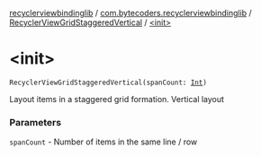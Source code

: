 [recyclerviewbindinglib](../../index.md) / [com.bytecoders.recyclerviewbindinglib](../index.md) / [RecyclerViewGridStaggeredVertical](index.md) / [&lt;init&gt;](./-init-.md)

# &lt;init&gt;

`RecyclerViewGridStaggeredVertical(spanCount: `[`Int`](https://kotlinlang.org/api/latest/jvm/stdlib/kotlin/-int/index.html)`)`

Layout items in a staggered grid formation. Vertical layout

### Parameters

`spanCount` - Number of items in the same line / row